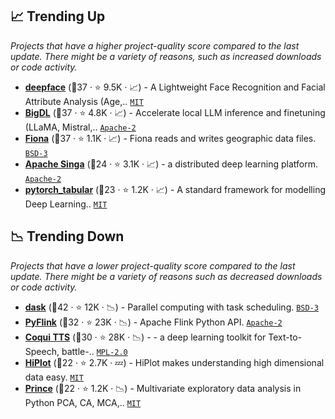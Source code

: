 ## 📈 Trending Up

_Projects that have a higher project-quality score compared to the last update. There might be a variety of reasons, such as increased downloads or code activity._

- <b><a href="https://github.com/serengil/deepface">deepface</a></b> (🥈37 ·  ⭐ 9.5K · 📈) - A Lightweight Face Recognition and Facial Attribute Analysis (Age,.. <code><a href="http://bit.ly/34MBwT8">MIT</a></code>
- <b><a href="https://github.com/intel-analytics/BigDL">BigDL</a></b> (🥈37 ·  ⭐ 4.8K · 📈) - Accelerate local LLM inference and finetuning (LLaMA, Mistral,.. <code><a href="http://bit.ly/3nYMfla">Apache-2</a></code>
- <b><a href="https://github.com/Toblerity/Fiona">Fiona</a></b> (🥈37 ·  ⭐ 1.1K · 📈) - Fiona reads and writes geographic data files. <code><a href="http://bit.ly/3aKzpTv">BSD-3</a></code>
- <b><a href="https://github.com/apache/singa">Apache Singa</a></b> (🥉24 ·  ⭐ 3.1K · 📈) - a distributed deep learning platform. <code><a href="http://bit.ly/3nYMfla">Apache-2</a></code>
- <b><a href="https://github.com/manujosephv/pytorch_tabular">pytorch_tabular</a></b> (🥈23 ·  ⭐ 1.2K · 📈) - A standard framework for modelling Deep Learning.. <code><a href="http://bit.ly/34MBwT8">MIT</a></code> <code><img src="https://git.io/JLy1Q" style="display:inline;" width="13" height="13"></code>

## 📉 Trending Down

_Projects that have a lower project-quality score compared to the last update. There might be a variety of reasons such as decreased downloads or code activity._

- <b><a href="https://github.com/dask/dask">dask</a></b> (🥇42 ·  ⭐ 12K · 📉) - Parallel computing with task scheduling. <code><a href="http://bit.ly/3aKzpTv">BSD-3</a></code>
- <b><a href="https://github.com/apache/flink">PyFlink</a></b> (🥉32 ·  ⭐ 23K · 📉) - Apache Flink Python API. <code><a href="http://bit.ly/3nYMfla">Apache-2</a></code>
- <b><a href="https://github.com/coqui-ai/TTS">Coqui TTS</a></b> (🥈30 ·  ⭐ 28K · 📉) - - a deep learning toolkit for Text-to-Speech, battle-.. <code><a href="http://bit.ly/3postzC">MPL-2.0</a></code> <code><img src="https://git.io/JLy1Q" style="display:inline;" width="13" height="13"></code> <code><img src="https://git.io/JLy1A" style="display:inline;" width="13" height="13"></code>
- <b><a href="https://github.com/facebookresearch/hiplot">HiPlot</a></b> (🥉22 ·  ⭐ 2.7K · 💤) - HiPlot makes understanding high dimensional data easy. <code><a href="http://bit.ly/34MBwT8">MIT</a></code>
- <b><a href="https://github.com/MaxHalford/prince">Prince</a></b> (🥉22 ·  ⭐ 1.2K · 📉) - Multivariate exploratory data analysis in Python PCA, CA, MCA,.. <code><a href="http://bit.ly/34MBwT8">MIT</a></code> <code><img src="https://git.io/JLy1F" style="display:inline;" width="13" height="13"></code>

